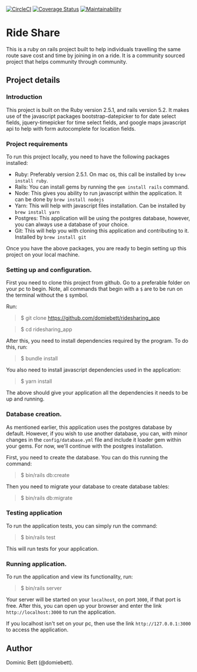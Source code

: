 [![CircleCI](https://circleci.com/gh/domiebett/ridesharing_app.svg?style=svg)](https://circleci.com/gh/domiebett/ridesharing_app)
[![Coverage Status](https://coveralls.io/repos/github/domiebett/ridesharing_app/badge.svg?branch=develop)](https://coveralls.io/github/domiebett/ridesharing_app?branch=develop)
[![Maintainability](https://api.codeclimate.com/v1/badges/d5d2ee4371e73fab5463/maintainability)](https://codeclimate.com/github/domiebett/ridesharing_app/maintainability)


# Ride Share

This is a ruby on rails project built to help individuals travelling the same route save cost
and time by joining in on a ride. It is a community sourced project that helps community through
community.

## Project details

### Introduction

This project is built on the Ruby version 2.5.1, and rails version 5.2. It makes use of the
javascript packages bootstrap-datepicker to for date select fields, jquery-timepicker for time
select fields, and google maps javascript api to help with form autocomplete for location fields.

### Project requirements

To run this project locally, you need to have the following packages installed:

* Ruby: Preferably version 2.5.1. On mac os, this call be installed by `brew install ruby`.
* Rails: You can install gems by running the `gem install rails` command.
* Node: This gives you ability to run javascript within the application. It can be done by `brew install nodejs`
* Yarn: This will help with javascript files installation. Can be installed by `brew install yarn`
* Postgres: This application will be using the postgres database, however, you can always use a 
database of your choice.
* Git: This will help you with cloning this application and contributing to it. Installed by `brew install git`

Once you have the above packages, you are ready to begin setting up this project on your local machine.

### Setting up and configuration.

First you need to clone this project from github. Go to a preferable folder on your pc to begin.
Note, all commands that begin with a `$` are to be run on the terminal without the `$` symbol.

Run:
> $ git clone https://github.com/domiebett/ridesharing_app

> $ cd ridesharing_app

After this, you need to install dependencies required by the program. To do this, run:
> $ bundle install

You also need to install javascript dependencies used in the application:
> $ yarn install

The above should give your application all the dependencies it needs to be up and running.

### Database creation.

As mentioned earlier, this application uses the postgres database by default. However, if you wish
to use another database, you can, with minor changes in the `config/database.yml` file and
include it loader gem within your gems. For now, we'll continue with the postgres installation.

First, you need to create the database. You can do this running the command:
> $ bin/rails db:create

Then you need to migrate your database to create database tables:
> $ bin/rails db:migrate

### Testing application

To run the application tests, you can simply run the command:
> $ bin/rails test

This will run tests for your application.

### Running application.

To run the application and view its functionality, run:

> $ bin/rails server

Your server will be started on your `localhost`, on port `3000`, if that port is free. After this,
you can open up your browser and enter the link `http://localhost:3000` to run the application.

If you localhost isn't set on your pc, then use the link `http://127.0.0.1:3000` to access the
application.

## Author
Dominic Bett (@domiebett).
